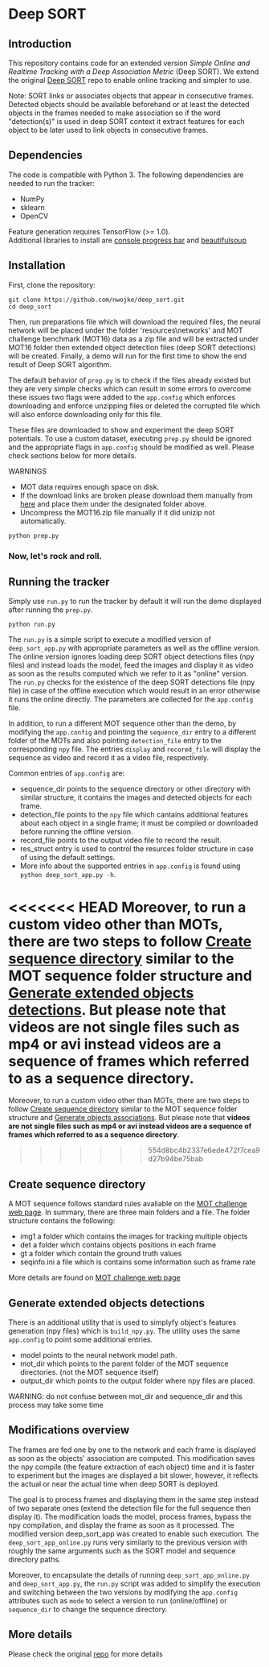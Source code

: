 # Deep SORT

## Introduction

This repository contains code for an extended version *Simple Online and Realtime Tracking with a Deep Association Metric* (Deep SORT).
We extend the original [Deep SORT](https://github.com/nwojke/deep_sort) repo to enable online tracking and simpler to use. 

Note: SORT links or associates objects that appear in consecutive frames. Detected objects should be available beforehand or at least the detected objects in the frames needed to make association so if the word "detection(s)" is used in deep SORT context it extract features for each object to be later used to link objects in consecutive frames.

## Dependencies

The code is compatible with Python 3. The following dependencies are
needed to run the tracker:

* NumPy
* sklearn
* OpenCV

Feature generation requires TensorFlow (>= 1.0).  
Additional libraries to install are [console progress bar](https://pypi.org/project/console-progressbar/) and [beautifulsoup](https://pypi.org/project/beautifulsoup4/)

## Installation

First, clone the repository:
```
git clone https://github.com/nwojke/deep_sort.git
cd deep_sort
```

Then, run preparations file which will download the required files, the neural network will be placed under the folder 'resources\networks\' and MOT challenge benchmark (MOT16) data as a zip file and will be extracted under MOT16 folder then extended object detection files (deep SORT detections) will be created. Finally, a demo will run for the first time to show the end result of Deep SORT algorithm. 

The default behavior of ```prep.py``` is to check if the files already existed but they are very simple checks which can result in some errors to overcome these issues two flags were added to the ```app.config``` which enforces downloading and enforce unzipping files or deleted the corrupted file which will also enforce downloading only for this file. 

These files are downloaded to show and experiment the deep SORT potentials. To use a custom dataset, executing ```prep.py``` should be ignored and the appropriate flags in ```app.config``` should be modified as well. Please check sections below for more details.

WARNINGS 
  - MOT data requires enough space on disk. 
  - If the download links are broken please download them manually from [here](https://drive.google.com/open?id=18fKzfqnqhqW3s9zwsCbnVJ5XF2JFeqMp) and place them under the designated folder above. 
  - Uncompress the MOT16.zip file manually if it did unizip not automatically.
``` 
python prep.py 
```

### Now, let's rock and roll.

## Running the tracker
Simply use ```run.py``` to run the tracker by default it will run the demo displayed after running the ```prep.py```. 
```
python run.py
```

The ```run.py``` is a simple script to execute a modified version of ```deep_sort_app.py``` with appropriate parameters as well as the offline version. The online version ignores loading deep SORT object detections files (npy files) and instead loads the model, feed the images and display it as video as soon as the results computed which we refer to it as "online" version.  The ```run.py``` checks for the existence of the deep SORT detections file (npy file) in case of the offline execution which would result in an error otherwise it runs the online directly. The parameters are collected for the ```app.config``` file.

In addition, to run a different MOT sequence other than the demo, by modifying the ```app.config``` and pointing the ```sequence_dir``` entry to a different folder of the MOTs and also pointing ```detection_file``` entry to the corresponding ```npy``` file. The entries ```display``` and ```recored_file``` will display the sequence as video and record it as a video file, respectively. 

Common entries of ```app.config``` are: 

  - sequence_dir points to the sequence directory or other directory with similar structure, it contains the images and detected objects for each frame.
  - detection_file points to the ```npy``` file which cantains additional features about each object in a single frame; it must be compiled or downloaded before running the offline version.
  - record_file points to the output video file to record the result.
  - res_struct entry is used to control the resurces folder structure in case of using the default settings.
  - More info about the supported entries in ```app.config``` is found using ```python deep_sort_app.py -h```.

<<<<<<< HEAD
Moreover, to run a custom video other than MOTs, there are two steps to follow [Create sequence directory](#Create-sequence-directory) similar to the MOT sequence folder structure and [Generate extended objects detections](#Generate-extended-objects-detections). But please note that **videos are not single files such as mp4 or avi instead videos are a sequence of frames which referred to as a sequence directory**. 
=======
Moreover, to run a custom video other than MOTs, there are two steps to follow [Create sequence directory](#Create-sequence-directory) similar to the MOT sequence folder structure and [Generate objects associations](#Generate-extended-objects-detections). But please note that **videos are not single files such as mp4 or avi instead videos are a sequence of frames which referred to as a sequence directory**. 
>>>>>>> 554d8bc4b2337e6ede472f7cea9d27b94be75bab

## Create sequence directory

A MOT sequence follows standard rules avaliable on the [MOT challenge web page](https://motchallenge.net). In summary, there are three main folders and a file. 
The folder structure contains the following:

  - img1 a folder which contains the images for tracking multiple objects
  - det a folder which contains objects positions in each frame
  - gt a folder which contain the ground truth values
  - seqinfo.ini a file which is contains some information such as frame rate

More details are found on [MOT challenge web page](https://motchallenge.net)


## Generate extended objects detections

There is an additional utility that is used to simplyfy object's features generation (npy files) which is ```build_npy.py```. The utility uses the same ```app.config``` to point some additional entries. 

  - model points to the neural network model path.
  - mot_dir which points to the parent folder of the MOT sequence directories. (not the MOT sequence itself) 
  - output_dir which points to the output folder where npy files are placed.

WARNING: do not confuse between mot_dir and sequence_dir and this process may take some time


## Modifications overview

The frames are fed one by one to the network and each frame is displayed as soon as the objects' association are computed. This modification saves the npy compile (the feature extraction of each object) time and it is faster to experiment but the images are displayed a bit slower, however, it reflects the actual or near the actual time when deep SORT is deployed.

The goal is to process frames and displaying them in the same step instead of two separate ones (extend the detection file for the full sequence then display it). The modification loads the model, process frames, bypass the npy compilation, and display the frame as soon as it processed. The modified version deep_sort_app was created to enable such execution. The ```deep_sort_app_online.py``` runs very similarly to the previous version with roughly the same arguments such as the SORT model and sequence directory paths.

Moreover, to encapsulate the details of running ```deep_sort_app_online.py``` and ```deep_sort_app.py```, the ```run.py``` script was added to simplify the execution and switching between the two versions by modifying the ```app.config``` attributes such as ```mode``` to select a version to run (online/offline) or ```sequence_dir``` to change the sequence directory.


## More details

Please check the original [repo](https://github.com/nwojke/deep_sort) for more details
